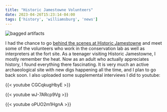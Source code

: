 ```yaml
---
title: "Historic Jamestowne Volunteers"
date: 2023-04-26T15:23:14-04:00
tags: ['history', 'williamsburg', 'news']
---
```


![bagged artifacts](/img/baggedartifacts.JPG)

I had the chance to go [behind the scenes at Historic Jamestowne](https://www.dailypress.com/resizer/lGT2yn9NaOELyUv_fUWLJnnMKtE=/1024x0/filters:format(jpg):quality(70)/cloudfront-us-east-1.images.arcpublishing.com/tronc/4AZ4NLCH65GLVBQMGTQUNL3TNI.JPG) and meet some of the volunteers who work in the conservation lab as well as interpreters at the fort site. As a teenager visiting Historic Jamestowne, I mostly remember the heat. Now as an adult who actually appreciates history, I found everything there fascinating. It is very much an active archaeological site with new digs happening all the time, and I plan to go back soon. I also uploaded some supplemental interviews I did to youtube:

{{< youtube CGCqkugHbyE >}}
 
{{< youtube wJ-7ARcp9Vg >}}

{{< youtube oPUO2m1HgnA >}}
 
